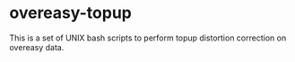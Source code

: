 # overeasy-topup
This is a set of UNIX bash scripts to perform topup distortion correction on overeasy data.
